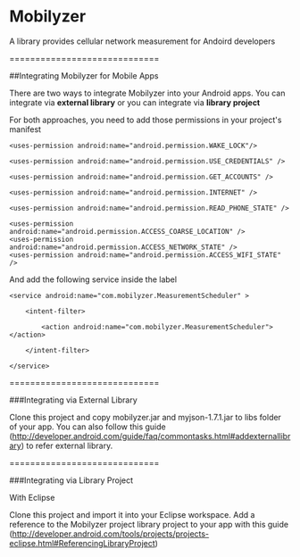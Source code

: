 Mobilyzer
=========

A library provides cellular network measurement for Andoird developers

=============================

##Integrating Mobilyzer for Mobile Apps

There are two ways to integrate Mobilyzer into your Android apps. You can integrate via **external library** or you can integrate via **library project**

For both approaches, you need to add those permissions in your project's manifest

    <uses-permission android:name="android.permission.WAKE_LOCK"/>

    <uses-permission android:name="android.permission.USE_CREDENTIALS" />

    <uses-permission android:name="android.permission.GET_ACCOUNTS" />

    <uses-permission android:name="android.permission.INTERNET" />

    <uses-permission android:name="android.permission.READ_PHONE_STATE" />

    <uses-permission android:name="android.permission.ACCESS_COARSE_LOCATION" />
    <uses-permission android:name="android.permission.ACCESS_NETWORK_STATE" />
    <uses-permission android:name="android.permission.ACCESS_WIFI_STATE" />

And add the following service inside the <application> label

    <service android:name="com.mobilyzer.MeasurementScheduler" >

        <intent-filter>

            <action android:name="com.mobilyzer.MeasurementScheduler"></action>

        </intent-filter>

    </service>

=============================

###Integrating via External Library

Clone this project and copy mobilyzer.jar and myjson-1.7.1.jar to libs folder of your app. You can also follow this guide (http://developer.android.com/guide/faq/commontasks.html#addexternallibrary) to refer external library.

=============================

###Integrating via Library Project

With Eclipse

Clone this project and import it into your Eclipse workspace. Add a reference to the Mobilyzer project library project to your app with this guide (http://developer.android.com/tools/projects/projects-eclipse.html#ReferencingLibraryProject)
